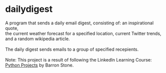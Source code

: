 # dailydigest
A program that sends a daily email digest, consisting of: an inspirational quote,
\
the current weather forecast for a specified location, current Twitter trends,
\
and a random wikipedia article.
\
\
The daily digest sends emails to a group of specified recepients.
\
\
Note: This project is a result of following the LinkedIn Learning Course:
\
[Python Projects](https://www.linkedin.com/learning/python-projects-14276284) by Barron Stone.
